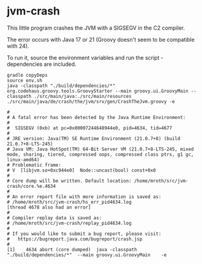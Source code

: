 # jvm-crash

This little program crashes the JVM with a SIGSEGV in the C2 compiler.

The error occurs with Java 17 or 21 (Groovy doesn't seem to be compatible with 24).

To run it, source the environment variables and run the script - dependencies are included.

```
gradle copyDeps
source env.sh
java -classpath "./build/dependencies/*" org.codehaus.groovy.tools.GroovyStarter --main groovy.ui.GroovyMain --classpath ./src/main/java:./src/main/resources ./src/main/java/de/crash/the/jvm/srv/gen/CrashTheJvm.groovy -e
```

```
#
# A fatal error has been detected by the Java Runtime Environment:
#
#  SIGSEGV (0xb) at pc=0x00007244648944e0, pid=4634, tid=4677
#
# JRE version: Java(TM) SE Runtime Environment (21.0.7+8) (build 21.0.7+8-LTS-245)
# Java VM: Java HotSpot(TM) 64-Bit Server VM (21.0.7+8-LTS-245, mixed mode, sharing, tiered, compressed oops, compressed class ptrs, g1 gc, linux-amd64)
# Problematic frame:
# V  [libjvm.so+0xc944e0]  Node::uncast(bool) const+0x0
#
# Core dump will be written. Default location: /home/mroth/src/jvm-crash/core.%e.4634
#
# An error report file with more information is saved as:
# /home/mroth/src/jvm-crash/hs_err_pid4634.log
[thread 4678 also had an error]
#
# Compiler replay data is saved as:
# /home/mroth/src/jvm-crash/replay_pid4634.log
#
# If you would like to submit a bug report, please visit:
#   https://bugreport.java.com/bugreport/crash.jsp
#
[1]    4634 abort (core dumped)  java -classpath "./build/dependencies/*"  --main groovy.ui.GroovyMain    -e
